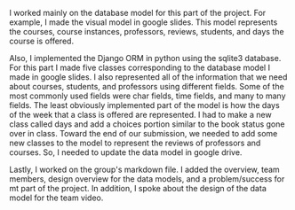 I worked mainly on the database model for this part of the project. For example, I made the visual model in google slides.
This model represents the courses, course instances, professors, reviews, students, and days the course is offered. 

Also, I implemented the Django ORM in python using the sqlite3 database. For this part I made five classes corresponding to the 
database model I made in google slides. I also represented all of the information that we need about courses, students, and
professors using different fields. Some of the most commonly used fields were char fields, time fields, and many to many fields. The least obviously implemented part of the model is how the days of the week that a class is offered are represented. I had to
make a new class called days and add a choices portion similar to the book status gone over in class. Toward the end of our
submission, we needed to add some new classes to the model to represent the reviews of professors and courses. So, I needed to update the data model in google drive.

Lastly, I worked on the group's markdown file. I added the overview, team members, design overview for the data models, and 
a problem/success for mt part of the project. In addition, I spoke about the design of the data model for the team video.
